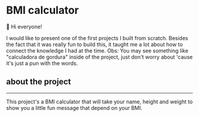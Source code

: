 # BMI calculator

:wave: Hi everyone!

I would like to present one of the first projects I built from scratch. Besides the fact that it was really fun to build this, it taught me a lot about how to connect the knowledge I had at the time.
Obs: You may see something like "calculadora de gordura" inside of the project, just don't worry about 'cause it's just a pun with the words.

## about the project
 ------
 
 This project's a BMI calculator that will take your name, height and weight to show you a little fun message that depend on your BMI. 
